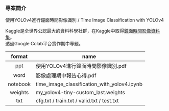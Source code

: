 ### 專案簡介
使用YOLOv4進行鐘面時間影像識別 / Time Image Classification with YOLOv4

Kaggle是全世界公認最大的資料科學社群，在Kaggle中取得[鐘面時間影像資料集](https://www.kaggle.com/datasets/gpiosenka/time-image-datasetclassification)。<br>
透過Google Colab平台實作期中專題。

| format | name |
| :----: | ---- |
| ppt | 使用YOLOv4進行鐘面時間影像識別.pdf |
| word | 影像處理期中報告心得.pdf |
| notebook | time_image_classification_with_yolov4.ipynb |
| weights | my_yolov4-tiny-custom_last.weights |
| txt | cfg.txt / train.txt / valid.txt / test.txt |
